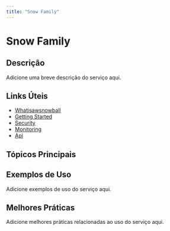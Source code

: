 ```yaml
---
title: "Snow Family"
---
```


# Snow Family

## Descrição

Adicione uma breve descrição do serviço aqui.

## Links Úteis

- [Whatisawsnowball](https://docs.aws.amazon.com/snowball/latest/developer-guide/whatisawsnowball.html)
- [Getting Started](https://docs.aws.amazon.com/snowball/latest/developer-guide/getting-started.html)
- [Security](https://docs.aws.amazon.com/snowball/latest/developer-guide/security.html)
- [Monitoring](https://docs.aws.amazon.com/snowball/latest/developer-guide/monitoring.html)
- [Api](https://docs.aws.amazon.com/snowball/latest/developer-guide/api.html)

## Tópicos Principais



## Exemplos de Uso

Adicione exemplos de uso do serviço aqui.

## Melhores Práticas

Adicione melhores práticas relacionadas ao uso do serviço aqui.
